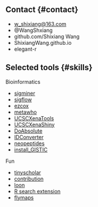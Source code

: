 Contact {#contact}
--------------------------------------------------------------------------------

- <i class="fa fa-envelope"></i> w_shixiang@163.com
- <i class="fa fa-twitter"></i> @WangShxiang
- <i class="fa fa-github"></i> github.com/Shixiang Wang
- <i class="fa fa-link"></i> ShixiangWang.github.io
- <i class="fa fa-weixin"></i> elegant-r

Selected tools {#skills}
--------------------------------------------------------------------------------

Bioinformatics

- [sigminer](https://github.com/ShixiangWang/sigminer)
- [sigflow](https://github.com/ShixiangWang/sigflow)
- [ezcox](https://github.com/ShixiangWang/ezcox)
- [metawho](https://github.com/ShixiangWang/metawho)
- [UCSCXenaTools](https://github.com/ropensci/UCSCXenaTools)
- [UCSCXenaShiny](https://github.com/openbiox/UCSCXenaShiny)
- [DoAbsolute](https://github.com/ShixiangWang/DoAbsolute)
- [IDConverter](https://github.com/ShixiangWang/IDConverter)
- [neopeptides](https://github.com/ShixiangWang/neopeptides)
- [install_GISTIC](https://github.com/ShixiangWang/install_GISTIC)

Fun

- [tinyscholar](https://github.com/ShixiangWang/tinyscholar)
- [contribution](https://github.com/ShixiangWang/contribution)
- [loon](https://pypi.org/project/loon/)
- [R search extension](https://github.com/ShixiangWang/r-search-extension)
- [flymaps](https://github.com/ShixiangWang/flymaps)
